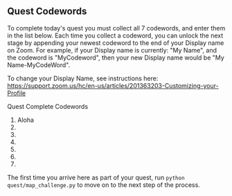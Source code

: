 ## Quest Codewords
To complete today's quest you must collect all 7 codewords, and enter them in the list below. Each time you collect a codeword, you can unlock the next stage by appending your newest codeword to the end of your Display name on Zoom. For example, if your Display name is currently: "My Name", and the codeword is "MyCodeword", then your new Display name would be "My Name-MyCodeWord".

To change your Display Name, see instructions here: https://support.zoom.us/hc/en-us/articles/201363203-Customizing-your-Profile

Quest Complete Codewords
1. Aloha
2.
3.
4.
5.
6.
7.

The first time you arrive here as part of your quest, run `python quest/map_challenge.py` to move on to the next step of the process.
